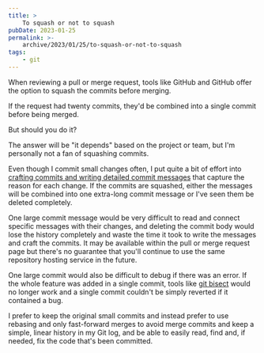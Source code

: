 ```yaml
---
title: >
    To squash or not to squash
pubDate: 2023-01-25
permalink: >-
    archive/2023/01/25/to-squash-or-not-to-squash
tags:
    - git
---
```


When reviewing a pull or merge request, tools like GitHub and GitHub offer the option to squash the commits before merging.

If the request had twenty commits, they'd be combined into a single commit before being merged.

But should you do it?

The answer will be "it depends" based on the project or team, but I'm personally not a fan of squashing commits.

Even though I commit small changes often, I put quite a bit of effort into [crafting commits and writing detailed commit messages](https://www.oliverdavies.uk/archive/2023/01/24/small-commits-and-good-commit-messges) that capture the reason for each change. If the commits are squashed, either the messages will be combined into one extra-long commit message or I've seen them be deleted completely.

One large commit message would be very difficult to read and connect specific messages with their changes, and deleting the commit body would lose the history completely and waste the time it took to write the messages and craft the commits. It may be available within the pull or merge request page but there's no guarantee that you'll continue to use the same repository hosting service in the future.

One large commit would also be difficult to debug if there was an error. If the whole feature was added in a single commit, tools like [git bisect](https://www.oliverdavies.uk/archive/2023/01/23/debugging-with-git-bisect) would no longer work and a single commit couldn't be simply reverted if it contained a bug.

I prefer to keep the original small commits and instead prefer to use rebasing and only fast-forward merges to avoid merge commits and keep a simple, linear history in my Git log, and be able to easily read, find and, if needed, fix the code that's been committed.
